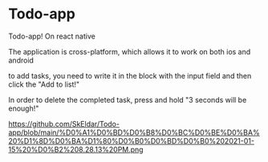 # Todo-app
Todo-app! 
On react native

The application is cross-platform, which allows it to work on both ios and android

to
add tasks, you need to write it in the block with the input field and then click the "Add to list!"

In order to delete the completed task, press and hold "3 seconds will be enough!"

https://github.com/SkEldar/Todo-app/blob/main/%D0%A1%D0%BD%D0%B8%D0%BC%D0%BE%D0%BA%20%D1%8D%D0%BA%D1%80%D0%B0%D0%BD%D0%B0%202021-01-15%20%D0%B2%208.28.13%20PM.png
